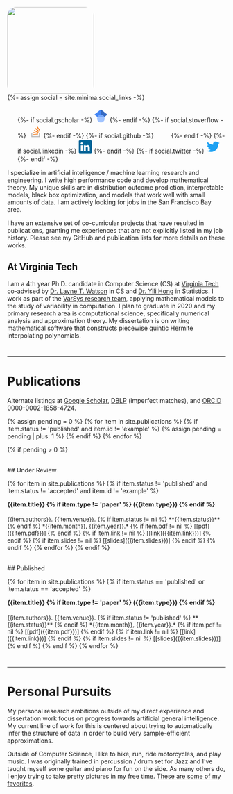 
<p align="left" style="margin-left: min(10vw, 50px)">
  <div>
  <img src="https://avatars1.githubusercontent.com/u/7769932?s=460&v=4" width="200" style="border-radius:10%; display:block;">
  {%- assign social = site.minima.social_links -%}
  <ul class="social-media-list" style="dislpay: inline; padding-top: 5px;">
    {%- if social.gscholar -%}<li style="padding: 0px 0px 0px 5px; display: inline-block; width:35px; height:35px;"><a href="https://scholar.google.com/citations?user={{ social.gscholar | cgi_escape | escape }}&hl=en" title="Google Scholar {{ social.gscholar | escape }}"><svg height="30px" width="30px" xmlns="http://www.w3.org/2000/svg" viewBox="0 0 512 512"><g fill="none" fill-rule="evenodd"><path d="M256 411.12L0 202.667 256 0z" fill="#4285f4"/><path d="M256 411.12l256-208.453L256 0z" fill="#356ac3"/><circle cx="256" cy="362.667" fill="#a0c3ff" r="149.333"/><path d="M121.037 298.667c23.968-50.453 75.392-85.334 134.963-85.334s110.995 34.881 134.963 85.334H121.037z" fill="#76a7fa"/></g></svg></a></li>{%- endif -%}
    {%- if social.stoverflow -%}<li style="padding: 0px 0px 0px 5px; display: inline-block; width:35px; height:35px;"><a href="https://stackoverflow.com/users/{{ social.stoverflow | cgi_escape | escape }}" title="Stack Overflow {{ social.stoverflow | escape }}"><svg style="vertical-align: text-bottom;" height="34px" width="34px" xmlns="http://www.w3.org/2000/svg" viewBox="0 0 120 120"><style>.st0{fill:#bcbbbb}.st1{fill:#f48023}</style><path class="st0" d="M84.4 93.8V70.6h7.7v30.9H22.6V70.6h7.7v23.2z"/><path class="st1" d="M38.8 68.4l37.8 7.9 1.6-7.6-37.8-7.9-1.6 7.6zm5-18l35 16.3 3.2-7-35-16.4-3.2 7.1zm9.7-17.2l29.7 24.7 4.9-5.9-29.7-24.7-4.9 5.9zm19.2-18.3l-6.2 4.6 23 31 6.2-4.6-23-31zM38 86h38.6v-7.7H38V86z"/></svg></a></li>{%- endif -%}
    {%- if social.github -%}<li style="padding: 0px 0px 0px 5px; display: inline-block; width:35px; height:35px;"><a style="width:35px; height:35px; display:inline-block;" href="https://github.com/{{ social.github | cgi_escape | escape }}" title="Github {{ social.github | escape }}"><svg style="width:30px; height:30px; vertical-align: inherit;" viewBox="-1 -1 17 17" class="svg-icon grey"><use xlink:href="{{ '/assets/minima-social-icons.svg#github' | relative_url }}"></use></svg></a></li>{%- endif -%}
    {%- if social.linkedin -%}<li style="padding: 0px 0px 0px 5px; display: inline-block; width:35px; height:35px;"><a href="https://www.linkedin.com/in/{{ social.linkedin | cgi_escape | escape }}" title="LinkedIn {{ social.linkedin | escape }}"><svg height="30" width="30" xmlns="http://www.w3.org/2000/svg" viewBox="0 0 256 256"><g fill="none"><path d="M0 18.338C0 8.216 8.474 0 18.92 0h218.16C247.53 0 256 8.216 256 18.338v219.327C256 247.79 247.53 256 237.08 256H18.92C8.475 256 0 247.791 0 237.668V18.335z" fill="#069"/><path d="M77.796 214.238V98.986H39.488v115.252H77.8zM58.65 83.253c13.356 0 21.671-8.85 21.671-19.91-.25-11.312-8.315-19.915-21.417-19.915-13.111 0-21.674 8.603-21.674 19.914 0 11.06 8.312 19.91 21.169 19.91h.248zM99 214.238h38.305v-64.355c0-3.44.25-6.889 1.262-9.346 2.768-6.885 9.071-14.012 19.656-14.012 13.858 0 19.405 10.568 19.405 26.063v61.65h38.304v-66.082c0-35.399-18.896-51.872-44.099-51.872-20.663 0-29.738 11.549-34.78 19.415h.255V98.99H99.002c.5 10.812-.003 115.252-.003 115.252z" fill="#fff"/></g></svg></a></li>{%- endif -%}
    {%- if social.twitter -%}<li style="padding: 0px 0px 0px 5px; display: inline-block; width:35px; height:35px;"><a href="https://twitter.com/{{ social.twitter | cgi_escape | escape }}" title="Twitter {{ social.twitter | escape }}"><svg xmlns="http://www.w3.org/2000/svg" version="1.1" viewBox="0 0 300.00006 244.18703" height="30" width="30"> <g transform="translate(-539.17946,-568.85777)" id="layer1"> <path id="path3611" style="fill:#1da1f2;fill-opacity:1;fill-rule:nonzero;stroke:none" d="m 633.89823,812.04479 c 112.46038,0 173.95627,-93.16765 173.95627,-173.95625 0,-2.64628 -0.0539,-5.28062 -0.1726,-7.90305 11.93799,-8.63016 22.31446,-19.39999 30.49762,-31.65984 -10.95459,4.86937 -22.74358,8.14741 -35.11071,9.62551 12.62341,-7.56929 22.31446,-19.54304 26.88583,-33.81739 -11.81284,7.00307 -24.89517,12.09297 -38.82383,14.84055 -11.15723,-11.88436 -27.04079,-19.31655 -44.62892,-19.31655 -33.76374,0 -61.14426,27.38052 -61.14426,61.13233 0,4.79784 0.5364,9.46458 1.58538,13.94057 -50.81546,-2.55686 -95.87353,-26.88582 -126.02546,-63.87991 -5.25082,9.03545 -8.27852,19.53111 -8.27852,30.73006 0,21.21186 10.79366,39.93837 27.20766,50.89296 -10.03077,-0.30992 -19.45363,-3.06348 -27.69044,-7.64676 -0.009,0.25652 -0.009,0.50661 -0.009,0.78077 0,29.60957 21.07478,54.3319 49.0513,59.93435 -5.13757,1.40062 -10.54335,2.15158 -16.12196,2.15158 -3.93364,0 -7.76596,-0.38716 -11.49099,-1.1026 7.78383,24.2932 30.35457,41.97073 57.11525,42.46543 -20.92578,16.40207 -47.28712,26.17062 -75.93712,26.17062 -4.92898,0 -9.79834,-0.28036 -14.58427,-0.84634 27.05868,17.34379 59.18936,27.46396 93.72193,27.46396" /> </g> </svg></a></li>{%- endif -%}
  </ul>
  </div>
</p>

<style type="text/css">
  h4 { margin-top: 10px; }
</style>

I specialize in artificial intelligence / machine learning research and engineering. I write high performance code and develop mathematical theory. My unique skills are in distribution outcome prediction, interpretable models, black box optimization, and models that work well with small amounts of data. I am actively looking for jobs in the San Francisco Bay area.

I have an extensive set of co-curricular projects that have resulted in publications, granting me experiences that are not explicitly listed in my job history. Please see my GitHub and publication lists for more details on these works. 

## At Virginia Tech

I am a 4th year Ph.D. candidate in Computer Science (CS) at [Virginia Tech](https://vt.edu) co-advised by [Dr. Layne T. Watson](https://dac.cs.vt.edu/person/layne-t-watson-2/) in CS and [Dr. Yili Hong](https://www.apps.stat.vt.edu/hong) in Statistics. I work as part of the [VarSys research team](http://varsys.cs.vt.edu), applying mathematical models to the study of variability in computation. I plan to graduate in 2020 and my primary research area is computational science, specifically numerical analysis and approximation theory. My dissertation is on writing mathematical software that constructs piecewise quintic Hermite interpolating polynomials.


<p style="margin-bottom:40px;"></p>
<hr>


# Publications

Alternate listings at [Google Scholar](https://scholar.google.com/citations?user=wamfO3sAAAAJ&hl=en), [DBLP](https://dblp.org/pers/hd/l/Lux:Thomas) (imperfect matches), and [ORCID](https://orcid.org/0000-0002-1858-4724) 0000-0002-1858-4724.

{% assign pending = 0 %}
{% for item in site.publications %} {% if item.status != 'published' and item.id != 'example' %}
    {% assign pending = pending | plus: 1 %}
{% endif %} {% endfor %}

{% if pending > 0 %}
<p style="margin-bottom:30px;"></p>
## Under Review

{% for item in site.publications %} {% if item.status != 'published' and item.status != 'accepted' and item.id != 'example' %}

#### {{item.title}} {% if item.type != 'paper' %} ({{item.type}}) {% endif %}
<span style="font-size: 10pt;">
{{item.authors}}. {{item.venue}}. {% if item.status != nil %} **{{item.status}}** {% endif %} *{{item.month}}, {{item.year}}.* {% if item.pdf != nil %} [[pdf]({{item.pdf}})] {% endif %} {% if item.link != nil %} [[link]({{item.link}})] {% endif %} {% if item.slides != nil %} [[slides]({{item.slides}})] {% endif %}
</span>
{% endif %} {% endfor %}
{% endif %}

<p style="margin-bottom:30px;"></p>
## Published

{% for item in site.publications %} {% if item.status == 'published' or item.status == 'accepted' %}
#### {{item.title}} {% if item.type != 'paper' %} ({{item.type}}) {% endif %} 
<span style="font-size: 10pt;">
{{item.authors}}. {{item.venue}}. {% if item.status != 'published' %} **{{item.status}}** {% endif %} *{{item.month}}, {{item.year}}.* {% if item.pdf != nil %} [[pdf]({{item.pdf}})] {% endif %} {% if item.link != nil %} [[link]({{item.link}})] {% endif %} {% if item.slides != nil %} [[slides]({{item.slides}})] {% endif %}
</span>
{% endif %} {% endfor %}

<p style="margin-bottom:40px;"></p>
<hr>


# Personal Pursuits

My personal research ambitions outside of my direct experience and dissertation work focus on progress towards artificial general intelligence. My current line of work for this is centered about trying to automatically infer the structure of data in order to build very sample-efficient approximations.

Outside of Computer Science, I like to hike, run, ride motorcycles, and play music. I was originally trained in percussion / drum set for Jazz and I've taught myself some guitar and piano for fun on the side. As many others do, I enjoy trying to take pretty pictures in my free time. [These are some of my favorites](https://www.icloud.com/sharedalbum/#B0JGWZuqDpCayQ).

